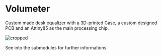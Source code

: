 # Volumeter
Custom made desk equalizer with a 3D-printed Case, a custom designed PCB and an Attiny85 as the main processing chip. 

![cropped](https://user-images.githubusercontent.com/25404728/66272916-88769f00-e86f-11e9-8889-cfdee6302025.jpg)

See into the submodules for further informations.


